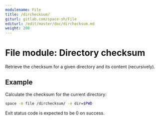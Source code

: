 ```yaml
---
modulename: File
title: /dirchecksum/
giturl: gitlab.com/space-sh/File
editurl: /edit/master/doc/dirchecksum.md
weight: 200
---
```

# File module: Directory checksum

Retrieve the checksum for a given directory and its content (recursively).  


## Example

Calculate the checksum for the current directory:
```sh
space -m file /dirchecksum/ -e dir=$PWD
```

Exit status code is expected to be 0 on success.
